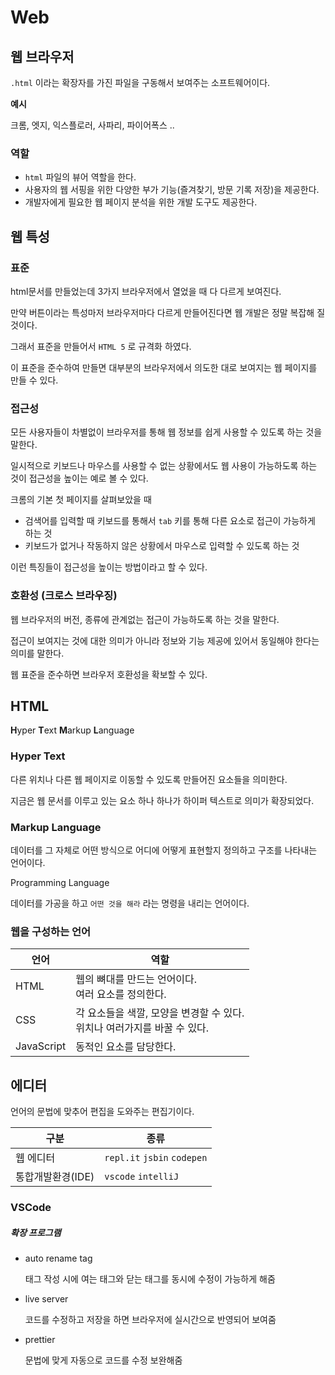 # Web

## 웹 브라우저

`.html` 이라는 확장자를 가진 파일을 구동해서 보여주는 소프트웨어이다.

**예시**

크롬, 엣지, 익스플로러, 사파리, 파이어폭스 ..

### 역할

 - `html` 파일의 뷰어 역할을 한다.
 - 사용자의 웹 서핑을 위한 다양한 부가 기능(즐겨찾기, 방문 기록 저장)을 제공한다.
 - 개발자에게 필요한 웹 페이지 분석을 위한 개발 도구도 제공한다.



## 웹 특성

### 표준

html문서를 만들었는데 3가지 브라우저에서 열었을 때 다 다르게 보여진다.

만약 버튼이라는 특성마저 브라우저마다 다르게 만들어진다면 웹 개발은 정말 복잡해 질 것이다.

그래서 표준을 만들어서 `HTML 5` 로 규격화 하였다.

이 표준을 준수하여 만들면 대부분의 브라우저에서 의도한 대로 보여지는 웹 페이지를 만들 수 있다.

### 접근성 

모든 사용자들이 차별없이 브라우저를 통해 웹 정보를 쉽게 사용할 수 있도록 하는 것을 말한다.

일시적으로 키보드나 마우스를 사용할 수 없는 상황에서도 웹 사용이 가능하도록 하는 것이 접근성을 높이는 예로 볼 수 있다.

크롬의 기본 첫 페이지를 살펴보았을 때

- 검색어를 입력할 때 키보드를 통해서 `tab` 키를 통해 다른 요소로 접근이 가능하게 하는 것
- 키보드가 없거나 작동하지 않은 상황에서 마우스로 입력할 수 있도록 하는 것

이런 특징들이 접근성을 높이는 방법이라고 할 수 있다.

### 호환성 (크로스 브라우징)

웹 브라우저의 버전, 종류에 관계없는 접근이 가능하도록 하는 것을 말한다.

접근이 보여지는 것에 대한 의미가 아니라 정보와 기능 제공에 있어서 동일해야 한다는 의미를 말한다.

웹 표준을 준수하면 브라우저 호환성을 확보할 수 있다.



## HTML  

**H**yper **T**ext **M**arkup **L**anguage

### Hyper Text  

다른 위치나 다른 웹 페이지로 이동할 수 있도록 만들어진 요소들을 의미한다.

지금은 웹 문서를 이루고 있는 요소 하나 하나가 하이퍼 텍스트로 의미가 확장되었다.

### Markup Language 

데이터를 그 자체로 어떤 방식으로 어디에 어떻게 표현할지 정의하고 구조를 나타내는 언어이다.

Programming Language  

데이터를 가공을 하고 `어떤 것을 해라` 라는 명령을 내리는 언어이다.

### 웹을 구성하는 언어

| 언어       | 역할                                                         |
| ---------- | ------------------------------------------------------------ |
| HTML       | 웹의 뼈대를 만드는 언어이다.<br> 여러 요소를 정의한다.       |
| CSS        | 각 요소들을 색깔, 모양을 변경할 수 있다.<br> 위치나 여러가지를 바꿀 수 있다. |
| JavaScript | 동적인 요소를 담당한다.                                      |



## 에디터

언어의 문법에 맞추어 편집을 도와주는 편집기이다.

| 구분              | 종류                        |
| ----------------- | --------------------------- |
| 웹 에디터         | `repl.it` `jsbin` `codepen` |
| 통합개발환경(IDE) | `vscode` `intelliJ`         |

### VSCode

##### 확장 프로그램

 - auto rename tag

   태그 작성 시에 여는 태그와 닫는 태그를 동시에 수정이 가능하게 해줌

 - live server

   코드를 수정하고 저장을 하면 브라우저에 실시간으로 반영되어 보여줌

 - prettier

   문법에 맞게 자동으로 코드를 수정 보완해줌

